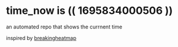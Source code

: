 # time_now is (( 1695834000506 ))

an automated repo that shows the currnent time

inspired by [breakingheatmap](https://github.com/breakingheatmap/breakingheatmap)